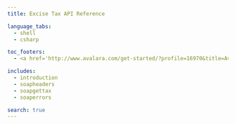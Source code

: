 ```yaml
---
title: Excise Tax API Reference

language_tabs:
  - shell
  - csharp

toc_footers:
  - <a href='http://www.avalara.com/get-started/?profile=16970&title=AvaTax_Excise&type=products' target="_parent">Sign Up for Excise Tax</a>

includes:
  - introduction
  - soapheaders
  - soapgettax
  - soaperrors

search: true
---
```


